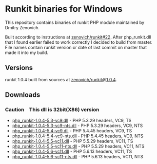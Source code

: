 Runkit binaries for Windows
===========================
This repository contains binaries of runkit PHP module maintained by Dmitry Zenovich.

Built according to instructions at [zenovich/runkit#22](https://github.com/zenovich/runkit/issues/22). After php_runkit.dll that I found earlier failed to work correctly I decided to build from master. File names contain runkit version or date of last commit on master that made it into my build.

Versions
--------
runkit 1.0.4 built from sources at [zenovich/runkit@1.0.4](https://github.com/zenovich/runkit/tree/1.0.4).

Downloads
---------
### Caution　This dll is 32bit(X86) version
* [php_runkit-1.0.4-5.3-vc9.dll](php_runkit-1.0.4-5.3-vc9.dll) - PHP 5.3.29 headers, VC9, TS
* [php_runkit-1.0.4-5.3-vc9-nts.dll](php_runkit-1.0.4-5.3-vc9-nts.dll) - PHP 5.3.29 headers, VC9, NTS
* [php_runkit-1.0.4-5.4-vc9.dll](php_runkit-1.0.4-5.4-vc9.dll) - PHP 5.4.45 headers, VC9, TS
* [php_runkit-1.0.4-5.4-vc9-nts.dll](php_runkit-1.0.4-5.4-vc9-nts.dll) - PHP 5.4.45 headers, VC9, NTS
* [php_runkit-1.0.4-5.5-vc11.dll](php_runkit-1.0.4-5.5-vc11.dll) - PHP 5.5.29 headers, VC11, TS
* [php_runkit-1.0.4-5.5-vc11-nts.dll](php_runkit-1.0.4-5.5-vc11-nts.dll) - PHP 5.5.29 headers, VC11, NTS
* [php_runkit-1.0.4-5.6-vc11.dll](php_runkit-1.0.4-5.6-vc11.dll) - PHP 5.6.13 headers, VC11, TS
* [php_runkit-1.0.4-5.6-vc11-nts.dll](php_runkit-1.0.4-5.6-vc11-nts.dll) - PHP 5.6.13 headers, VC11, NTS
